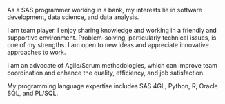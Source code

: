 As a SAS programmer working in a bank, my interests lie in software development, data science, and data analysis.

I am team player. I enjoy sharing knowledge and working in a friendly and supportive environment. Problem-solving, particularly technical issues, is one of my strengths. I am open to new ideas and appreciate innovative approaches to work.

I am an advocate of Agile/Scrum methodologies, which can improve team coordination and enhance the quality, efficiency, and job satisfaction.

My programming language expertise includes SAS 4GL, Python, R, Oracle SQL, and PL/SQL.
